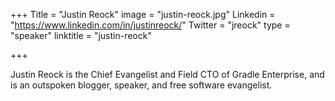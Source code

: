 +++
Title = "Justin Reock"
image = "justin-reock.jpg"
Linkedin = "https://www.linkedin.com/in/justinreock/"
Twitter = "jreock"
type = "speaker"
linktitle = "justin-reock"

+++

Justin Reock is the Chief Evangelist and Field CTO of Gradle Enterprise, and is an outspoken blogger, speaker, and free software evangelist.